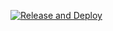 [![Release and Deploy](https://github.com/MarcusKhooLK/my-recipe/actions/workflows/main.yaml/badge.svg)](https://github.com/MarcusKhooLK/my-recipe/actions/workflows/main.yaml)
